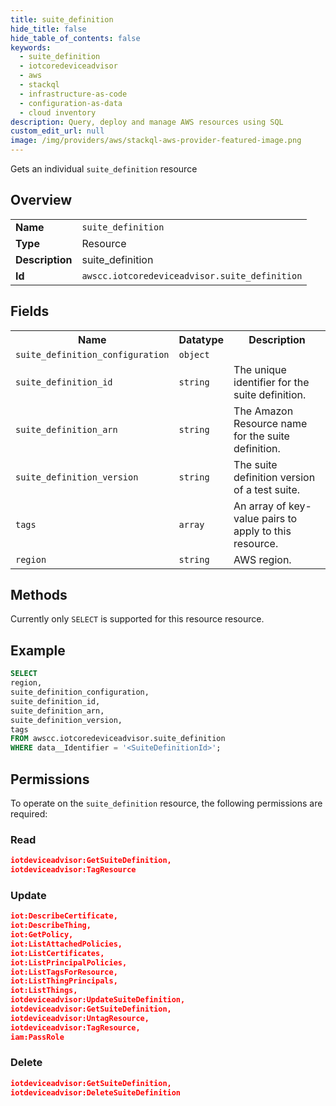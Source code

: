 ```yaml
---
title: suite_definition
hide_title: false
hide_table_of_contents: false
keywords:
  - suite_definition
  - iotcoredeviceadvisor
  - aws
  - stackql
  - infrastructure-as-code
  - configuration-as-data
  - cloud inventory
description: Query, deploy and manage AWS resources using SQL
custom_edit_url: null
image: /img/providers/aws/stackql-aws-provider-featured-image.png
---
```

Gets an individual <code>suite_definition</code> resource

## Overview
<table><tbody>
<tr><td><b>Name</b></td><td><code>suite_definition</code></td></tr>
<tr><td><b>Type</b></td><td>Resource</td></tr>
<tr><td><b>Description</b></td><td>suite_definition</td></tr>
<tr><td><b>Id</b></td><td><code>awscc.iotcoredeviceadvisor.suite_definition</code></td></tr>
</tbody></table>

## Fields
<table><tbody>
<tr><th>Name</th><th>Datatype</th><th>Description</th></tr>
<tr><td><code>suite_definition_configuration</code></td><td><code>object</code></td><td></td></tr>
<tr><td><code>suite_definition_id</code></td><td><code>string</code></td><td>The unique identifier for the suite definition.</td></tr>
<tr><td><code>suite_definition_arn</code></td><td><code>string</code></td><td>The Amazon Resource name for the suite definition.</td></tr>
<tr><td><code>suite_definition_version</code></td><td><code>string</code></td><td>The suite definition version of a test suite.</td></tr>
<tr><td><code>tags</code></td><td><code>array</code></td><td>An array of key-value pairs to apply to this resource.</td></tr>
<tr><td><code>region</code></td><td><code>string</code></td><td>AWS region.</td></tr>

</tbody></table>

## Methods
Currently only <code>SELECT</code> is supported for this resource resource.

## Example
```sql
SELECT
region,
suite_definition_configuration,
suite_definition_id,
suite_definition_arn,
suite_definition_version,
tags
FROM awscc.iotcoredeviceadvisor.suite_definition
WHERE data__Identifier = '<SuiteDefinitionId>';
```

## Permissions

To operate on the <code>suite_definition</code> resource, the following permissions are required:

### Read
```json
iotdeviceadvisor:GetSuiteDefinition,
iotdeviceadvisor:TagResource
```

### Update
```json
iot:DescribeCertificate,
iot:DescribeThing,
iot:GetPolicy,
iot:ListAttachedPolicies,
iot:ListCertificates,
iot:ListPrincipalPolicies,
iot:ListTagsForResource,
iot:ListThingPrincipals,
iot:ListThings,
iotdeviceadvisor:UpdateSuiteDefinition,
iotdeviceadvisor:GetSuiteDefinition,
iotdeviceadvisor:UntagResource,
iotdeviceadvisor:TagResource,
iam:PassRole
```

### Delete
```json
iotdeviceadvisor:GetSuiteDefinition,
iotdeviceadvisor:DeleteSuiteDefinition
```

